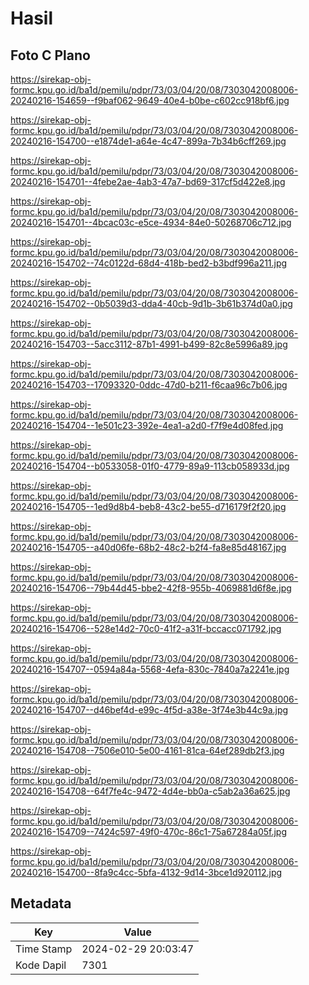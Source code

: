# Hasil

## Foto C Plano

https://sirekap-obj-formc.kpu.go.id/ba1d/pemilu/pdpr/73/03/04/20/08/7303042008006-20240216-154659--f9baf062-9649-40e4-b0be-c602cc918bf6.jpg

https://sirekap-obj-formc.kpu.go.id/ba1d/pemilu/pdpr/73/03/04/20/08/7303042008006-20240216-154700--e1874de1-a64e-4c47-899a-7b34b6cff269.jpg

https://sirekap-obj-formc.kpu.go.id/ba1d/pemilu/pdpr/73/03/04/20/08/7303042008006-20240216-154701--4febe2ae-4ab3-47a7-bd69-317cf5d422e8.jpg

https://sirekap-obj-formc.kpu.go.id/ba1d/pemilu/pdpr/73/03/04/20/08/7303042008006-20240216-154701--4bcac03c-e5ce-4934-84e0-50268706c712.jpg

https://sirekap-obj-formc.kpu.go.id/ba1d/pemilu/pdpr/73/03/04/20/08/7303042008006-20240216-154702--74c0122d-68d4-418b-bed2-b3bdf996a211.jpg

https://sirekap-obj-formc.kpu.go.id/ba1d/pemilu/pdpr/73/03/04/20/08/7303042008006-20240216-154702--0b5039d3-dda4-40cb-9d1b-3b61b374d0a0.jpg

https://sirekap-obj-formc.kpu.go.id/ba1d/pemilu/pdpr/73/03/04/20/08/7303042008006-20240216-154703--5acc3112-87b1-4991-b499-82c8e5996a89.jpg

https://sirekap-obj-formc.kpu.go.id/ba1d/pemilu/pdpr/73/03/04/20/08/7303042008006-20240216-154703--17093320-0ddc-47d0-b211-f6caa96c7b06.jpg

https://sirekap-obj-formc.kpu.go.id/ba1d/pemilu/pdpr/73/03/04/20/08/7303042008006-20240216-154704--1e501c23-392e-4ea1-a2d0-f7f9e4d08fed.jpg

https://sirekap-obj-formc.kpu.go.id/ba1d/pemilu/pdpr/73/03/04/20/08/7303042008006-20240216-154704--b0533058-01f0-4779-89a9-113cb058933d.jpg

https://sirekap-obj-formc.kpu.go.id/ba1d/pemilu/pdpr/73/03/04/20/08/7303042008006-20240216-154705--1ed9d8b4-beb8-43c2-be55-d716179f2f20.jpg

https://sirekap-obj-formc.kpu.go.id/ba1d/pemilu/pdpr/73/03/04/20/08/7303042008006-20240216-154705--a40d06fe-68b2-48c2-b2f4-fa8e85d48167.jpg

https://sirekap-obj-formc.kpu.go.id/ba1d/pemilu/pdpr/73/03/04/20/08/7303042008006-20240216-154706--79b44d45-bbe2-42f8-955b-4069881d6f8e.jpg

https://sirekap-obj-formc.kpu.go.id/ba1d/pemilu/pdpr/73/03/04/20/08/7303042008006-20240216-154706--528e14d2-70c0-41f2-a31f-bccacc071792.jpg

https://sirekap-obj-formc.kpu.go.id/ba1d/pemilu/pdpr/73/03/04/20/08/7303042008006-20240216-154707--0594a84a-5568-4efa-830c-7840a7a2241e.jpg

https://sirekap-obj-formc.kpu.go.id/ba1d/pemilu/pdpr/73/03/04/20/08/7303042008006-20240216-154707--d46bef4d-e99c-4f5d-a38e-3f74e3b44c9a.jpg

https://sirekap-obj-formc.kpu.go.id/ba1d/pemilu/pdpr/73/03/04/20/08/7303042008006-20240216-154708--7506e010-5e00-4161-81ca-64ef289db2f3.jpg

https://sirekap-obj-formc.kpu.go.id/ba1d/pemilu/pdpr/73/03/04/20/08/7303042008006-20240216-154708--64f7fe4c-9472-4d4e-bb0a-c5ab2a36a625.jpg

https://sirekap-obj-formc.kpu.go.id/ba1d/pemilu/pdpr/73/03/04/20/08/7303042008006-20240216-154709--7424c597-49f0-470c-86c1-75a67284a05f.jpg

https://sirekap-obj-formc.kpu.go.id/ba1d/pemilu/pdpr/73/03/04/20/08/7303042008006-20240216-154700--8fa9c4cc-5bfa-4132-9d14-3bce1d920112.jpg


## Metadata

| Key        | Value               |
| ---------- | ------------------- |
| Time Stamp | 2024-02-29 20:03:47 |
| Kode Dapil | 7301                |



